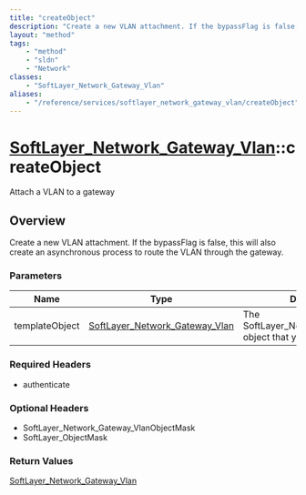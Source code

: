 ```yaml
---
title: "createObject"
description: "Create a new VLAN attachment. If the bypassFlag is false, this will also create an asynchronous process to route the VLA... "
layout: "method"
tags:
    - "method"
    - "sldn"
    - "Network"
classes:
    - "SoftLayer_Network_Gateway_Vlan"
aliases:
    - "/reference/services/softlayer_network_gateway_vlan/createObject"
---
```

# [SoftLayer_Network_Gateway_Vlan](/reference/services/SoftLayer_Network_Gateway_Vlan)::createObject

Attach a VLAN to a gateway


## Overview 
Create a new VLAN attachment. If the bypassFlag is false, this will also create an asynchronous process to route the VLAN through the gateway. 

### Parameters 
|Name | Type | Description |
| --- | --- | --- |
|templateObject| <a href='/reference/datatypes/SoftLayer_Network_Gateway_Vlan'>SoftLayer_Network_Gateway_Vlan </a>| The SoftLayer_Network_Gateway_Vlan object that you wish to create.|


### Required Headers
* authenticate

### Optional Headers
* SoftLayer_Network_Gateway_VlanObjectMask
* SoftLayer_ObjectMask

### Return Values
<a href='/reference/datatypes/SoftLayer_Network_Gateway_Vlan'>SoftLayer_Network_Gateway_Vlan </a>

